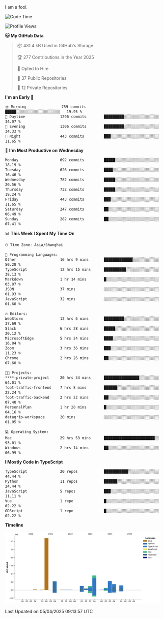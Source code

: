 I am a fool.

<!--START_SECTION:waka-->
![Code Time](http://img.shields.io/badge/Code%20Time-2%2C835%20hrs%2040%20mins-blue)

![Profile Views](http://img.shields.io/badge/Profile%20Views-1-blue)

**🐱 My GitHub Data** 

> 📦 431.4 kB Used in GitHub's Storage 
 > 
> 🏆 277 Contributions in the Year 2025
 > 
> 💼 Opted to Hire
 > 
> 📜 37 Public Repositories 
 > 
> 🔑 12 Private Repositories 
 > 
**I'm an Early 🐤** 

```text
🌞 Morning                759 commits         █████░░░░░░░░░░░░░░░░░░░░   19.95 % 
🌆 Daytime                1296 commits        █████████░░░░░░░░░░░░░░░░   34.07 % 
🌃 Evening                1306 commits        █████████░░░░░░░░░░░░░░░░   34.33 % 
🌙 Night                  443 commits         ███░░░░░░░░░░░░░░░░░░░░░░   11.65 % 
```
📅 **I'm Most Productive on Wednesday** 

```text
Monday                   692 commits         █████░░░░░░░░░░░░░░░░░░░░   18.19 % 
Tuesday                  626 commits         ████░░░░░░░░░░░░░░░░░░░░░   16.46 % 
Wednesday                782 commits         █████░░░░░░░░░░░░░░░░░░░░   20.56 % 
Thursday                 732 commits         █████░░░░░░░░░░░░░░░░░░░░   19.24 % 
Friday                   443 commits         ███░░░░░░░░░░░░░░░░░░░░░░   11.65 % 
Saturday                 247 commits         ██░░░░░░░░░░░░░░░░░░░░░░░   06.49 % 
Sunday                   282 commits         ██░░░░░░░░░░░░░░░░░░░░░░░   07.41 % 
```


📊 **This Week I Spent My Time On** 

```text
🕑︎ Time Zone: Asia/Shanghai

💬 Programming Languages: 
Other                    16 hrs 9 mins       █████████████░░░░░░░░░░░░   50.28 % 
TypeScript               12 hrs 15 mins      ██████████░░░░░░░░░░░░░░░   38.13 % 
Markdown                 1 hr 14 mins        █░░░░░░░░░░░░░░░░░░░░░░░░   03.87 % 
JSON                     37 mins             ░░░░░░░░░░░░░░░░░░░░░░░░░   01.93 % 
JavaScript               32 mins             ░░░░░░░░░░░░░░░░░░░░░░░░░   01.68 % 

🔥 Editors: 
WebStorm                 12 hrs 6 mins       █████████░░░░░░░░░░░░░░░░   37.69 % 
Slack                    6 hrs 28 mins       █████░░░░░░░░░░░░░░░░░░░░   20.12 % 
MicrosoftEdge            5 hrs 24 mins       ████░░░░░░░░░░░░░░░░░░░░░   16.84 % 
Zoom                     3 hrs 36 mins       ███░░░░░░░░░░░░░░░░░░░░░░   11.23 % 
Chrome                   2 hrs 26 mins       ██░░░░░░░░░░░░░░░░░░░░░░░   07.60 % 

🐱‍💻 Projects: 
****-private-project     20 hrs 34 mins      ████████████████░░░░░░░░░   64.01 % 
foot-traffic-frontend    7 hrs 8 mins        ██████░░░░░░░░░░░░░░░░░░░   22.24 % 
foot-traffic-backend     2 hrs 22 mins       ██░░░░░░░░░░░░░░░░░░░░░░░   07.40 % 
PersonalPlan             1 hr 20 mins        █░░░░░░░░░░░░░░░░░░░░░░░░   04.16 % 
datagrip-workspace       20 mins             ░░░░░░░░░░░░░░░░░░░░░░░░░   01.05 % 

💻 Operating System: 
Mac                      29 hrs 53 mins      ███████████████████████░░   93.01 % 
Windows                  2 hrs 14 mins       ██░░░░░░░░░░░░░░░░░░░░░░░   06.99 % 
```

**I Mostly Code in TypeScript** 

```text
TypeScript               20 repos            ███████████░░░░░░░░░░░░░░   44.44 % 
Python                   11 repos            ██████░░░░░░░░░░░░░░░░░░░   24.44 % 
JavaScript               5 repos             ███░░░░░░░░░░░░░░░░░░░░░░   11.11 % 
Vue                      1 repo              █░░░░░░░░░░░░░░░░░░░░░░░░   02.22 % 
GDScript                 1 repo              █░░░░░░░░░░░░░░░░░░░░░░░░   02.22 % 
```



**Timeline**

![Lines of Code chart](https://raw.githubusercontent.com/VeejaLiu/VeejaLiu/master/assets/bar_graph.png)


 Last Updated on 05/04/2025 09:13:57 UTC
<!--END_SECTION:waka-->
